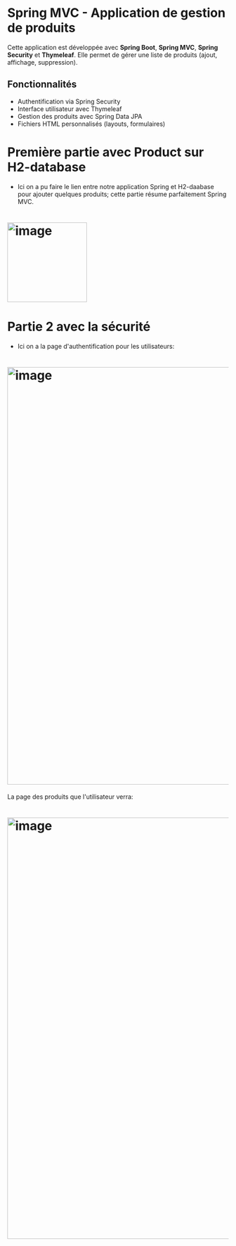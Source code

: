 # Spring MVC - Application de gestion de produits

Cette application est développée avec **Spring Boot**, **Spring MVC**, **Spring Security** et **Thymeleaf**. Elle permet de gérer une liste de produits (ajout, affichage, suppression).

## Fonctionnalités

- Authentification via Spring Security
-  Interface utilisateur avec Thymeleaf
-  Gestion des produits avec Spring Data JPA
-  Fichiers HTML personnalisés (layouts, formulaires)
# Première partie avec Product sur H2-database
- Ici on a pu faire le lien entre notre application Spring et H2-daabase pour ajouter quelques produits; cette partie résume parfaitement Spring MVC.
# <img width="181" alt="image" src="https://github.com/user-attachments/assets/2d295154-54e4-43ac-bc59-2a880a7c5e8b" />
# Partie 2 avec la sécurité
- Ici on a la page d'authentification pour les utilisateurs:
# <img width="950" alt="image" src="https://github.com/user-attachments/assets/fd26173f-a958-4b0f-ae6e-17fb87fd8dc7" />
La page des produits que l'utilisateur verra:
# <img width="959" alt="image" src="https://github.com/user-attachments/assets/59096a95-a9a0-4fca-890a-692b3ffad735" />

